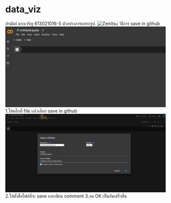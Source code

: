 # data_viz
ปรมัตถ์ มากเจริญ 613021016-5
ตัวอย่างการแทรกรูป.
![Zenitsu](1040737.png)
วิธีการ save in github
![HW1](Capture.PNG)
1.ให้คลิ๊กที่ file เเล้วเลือก save in github
![HW1](Capture1.PNG)
2.ให้ตั้งชื่อไฟล์ที่จะ save เเละเขียน comment
3.กด OK เป็นอันเสร็จสิ้น
